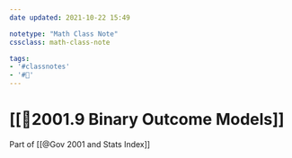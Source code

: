 ```yaml
---
date updated: 2021-10-22 15:49

notetype: "Math Class Note"
cssclass: math-class-note

tags: 
- '#classnotes'
- '#🚧'
---
```


# [[🚧2001.9 Binary Outcome Models]]
Part of [[@Gov 2001 and Stats Index]]
